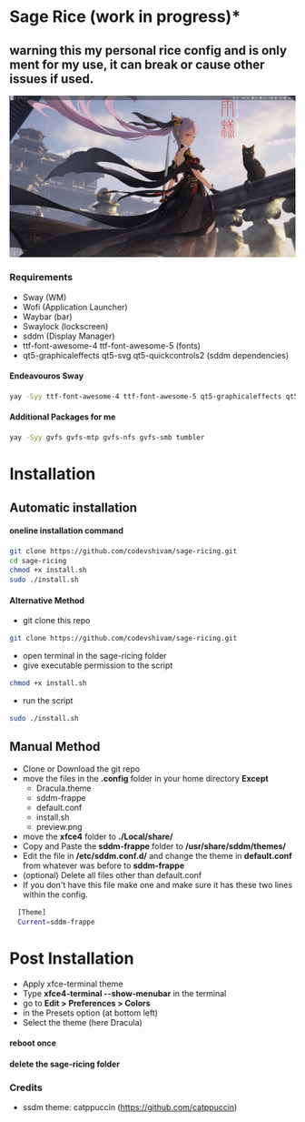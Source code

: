 # Sage Rice (work in progress)*
## **warning this my personal rice config and is only ment for my use, it can break or cause other issues if used.**
<p align="center"><img src="preview.png"/> </p>

### Requirements
- Sway (WM)
- Wofi (Application Launcher)
- Waybar (bar)
- Swaylock (lockscreen)
- sddm (Display Manager)
- ttf-font-awesome-4 ttf-font-awesome-5 (fonts)
- qt5-graphicaleffects qt5-svg qt5-quickcontrols2 (sddm dependencies)

#### Endeavouros Sway
```bash
yay -Syy ttf-font-awesome-4 ttf-font-awesome-5 qt5-graphicaleffects qt5-svg qt5-quickcontrols2
```
#### Additional Packages for me
```bash
yay -Syy gvfs gvfs-mtp gvfs-nfs gvfs-smb tumbler
```

# Installation

## Automatic installation

#### oneline installation command

```bash
git clone https://github.com/codevshivam/sage-ricing.git
cd sage-ricing
chmod +x install.sh
sudo ./install.sh
```
#### Alternative Method

- git clone this repo

```bash
git clone https://github.com/codevshivam/sage-ricing.git
```

- open terminal in the sage-ricing folder
- give executable permission to the script
```bash
chmod +x install.sh
```

- run the script

```bash
sudo ./install.sh
```

## Manual Method

- Clone or Download the git repo
- move the files in the **.config** folder in your home directory **Except** 
  - Dracula.theme
  - sddm-frappe
  - default.conf
  - install.sh
  - preview.png
- move the **xfce4** folder to **./Local/share/**
- Copy and Paste the **sddm-frappe** folder to **/usr/share/sddm/themes/**
- Edit the file in **/etc/sddm.conf.d/** and change the theme in **default.conf** from whatever was before to **sddm-frappe**
- (optional) Delete all files other than default.conf
- If you don't have this file make one and make sure it has these two lines within the config.

```bash 
  [Theme]
  Current=sddm-frappe
```

# Post Installation
- Apply xfce-terminal theme
- Type **xfce4-terminal --show-menubar** in the terminal
- go to **Edit > Preferences > Colors**
- in the Presets option (at bottom left)
- Select the theme (here Dracula)

#### reboot once
#### delete the sage-ricing folder
### Credits
- ssdm theme: catppuccin (https://github.com/catppuccin)
